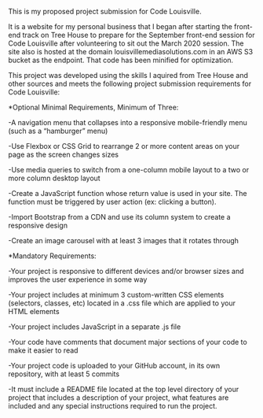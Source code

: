 This is my proposed project submission for Code Louisville.

It is a website for my personal business that I began after starting the front-end track on Tree House to prepare for the September front-end session for Code Louisville after volunteering to sit out the March 2020 session. The site also is hosted at the domain louisvillemediasolutions.com in an AWS S3 bucket as the endpoint. That code has been minified for optimization.

This project was developed using the skills I aquired from Tree House and other sources and meets the following project submission requirements for Code Louisville:

*Optional Minimal Requirements, Minimum of Three:

-A navigation menu that collapses into a responsive mobile-friendly menu (such as a “hamburger” menu)

-Use Flexbox or CSS Grid to rearrange 2 or more content areas on your page as the screen changes sizes

-Use media queries to switch from a one-column mobile layout to a two or more column desktop layout

-Create a JavaScript function whose return value is used in your site. The function must be triggered by user action (ex: clicking a button).

-Import Bootstrap from a CDN and use its column system to create a responsive design

-Create an image carousel with at least 3 images that it rotates through


*Mandatory Requirements:

-Your project is responsive to different devices and/or browser sizes and improves the user experience in some way

-Your project includes at minimum 3 custom-written CSS elements (selectors, classes, etc) located in a .css file which are applied to your HTML elements

-Your project includes JavaScript in a separate .js file

-Your code have comments that document major sections of your code to make it easier to read

-Your project code is uploaded to your GitHub account, in its own repository, with at least 5 commits

-It must include a README file located at the top level directory of your project that includes a description of your project, what features are included and any special instructions required to run the project.